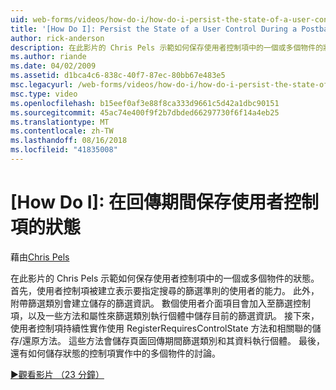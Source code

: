 ```yaml
---
uid: web-forms/videos/how-do-i/how-do-i-persist-the-state-of-a-user-control-during-a-postback
title: '[How Do I]: Persist the State of a User Control During a Postback | Microsoft Docs'
author: rick-anderson
description: 在此影片的 Chris Pels 示範如何保存使用者控制項中的一個或多個物件的狀態。 首先，會建立代表 abilit 使用者控制項...
ms.author: riande
ms.date: 04/02/2009
ms.assetid: d1bca4c6-838c-40f7-87ec-80bb67e483e5
msc.legacyurl: /web-forms/videos/how-do-i/how-do-i-persist-the-state-of-a-user-control-during-a-postback
msc.type: video
ms.openlocfilehash: b15eef0af3e88f8ca333d9661c5d42a1dbc90151
ms.sourcegitcommit: 45ac74e400f9f2b7dbded66297730f6f14a4eb25
ms.translationtype: MT
ms.contentlocale: zh-TW
ms.lasthandoff: 08/16/2018
ms.locfileid: "41835008"
---
```

<a name="how-do-i-persist-the-state-of-a-user-control-during-a-postback"></a>[How Do I]: 在回傳期間保存使用者控制項的狀態
====================
藉由[Chris Pels](https://twitter.com/chrispels)

在此影片的 Chris Pels 示範如何保存使用者控制項中的一個或多個物件的狀態。 首先，使用者控制項被建立表示要指定搜尋的篩選準則的使用者的能力。 此外，附帶篩選類別會建立儲存的篩選資訊。 數個使用者介面項目會加入至篩選控制項，以及一些方法和屬性來篩選類別執行個體中儲存目前的篩選資訊。 接下來，使用者控制項持續性實作使用 RegisterRequiresControlState 方法和相關聯的儲存/還原方法。 這些方法會儲存頁面回傳期間篩選類別和其資料執行個體。 最後，還有如何儲存狀態的控制項實作中的多個物件的討論。

[&#9654;觀看影片 （23 分鐘）](https://channel9.msdn.com/Blogs/ASP-NET-Site-Videos/how-do-i-persist-the-state-of-a-user-control-during-a-postback)
